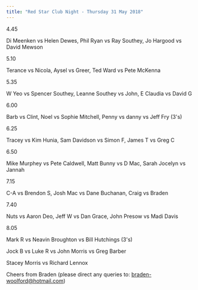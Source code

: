 ```yaml
---
title: "Red Star Club Night - Thursday 31 May 2018"
---
```


4.45

Di Meenken vs Helen Dewes, Phil Ryan vs Ray Southey, Jo Hargood vs David Mewson

5.10

Terance vs Nicola, Aysel vs Greer, Ted Ward vs Pete McKenna

5.35

W Yeo vs Spencer Southey, Leanne Southey vs John, E Claudia vs David G

6.00

Barb vs Clint, Noel vs Sophie Mitchell, Penny vs danny vs Jeff Fry (3's)

6.25

Tracey vs Kim Hunia, Sam Davidson vs Simon F, James T vs Greg C

6.50

Mike Murphey vs Pete Caldwell, Matt Bunny vs D Mac, Sarah Jocelyn vs Jannah

7.15

C-A vs Brendon S, Josh Mac vs Dane Buchanan, Craig vs Braden

7.40

Nuts vs Aaron Deo, Jeff W vs Dan Grace, John Presow vs Madi Davis

8.05

Mark R vs Neavin Broughton vs Bill Hutchings (3's)

Jock B vs Luke R vs John Morris vs Greg Barber

Stacey Morris vs Richard Lennox

Cheers from Braden (please direct any queries to: braden-woolford@hotmail.com)

